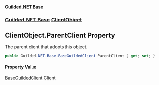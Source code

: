 #### [Guilded.NET.Base](Guilded_NET_Base.md 'Guilded.NET.Base')
### [Guilded.NET.Base](Guilded_NET_Base.md#Guilded_NET_Base 'Guilded.NET.Base').[ClientObject](ClientObject.md 'Guilded.NET.Base.ClientObject')
## ClientObject.ParentClient Property
The parent client that adopts this object.  
```csharp
public Guilded.NET.Base.BaseGuildedClient ParentClient { get; set; }
```
#### Property Value
[BaseGuildedClient](BaseGuildedClient.md 'Guilded.NET.Base.BaseGuildedClient')
Client
